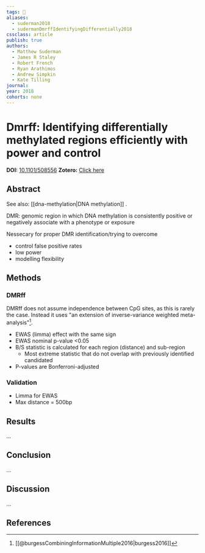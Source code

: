 ```yaml
---
tags: 📱
aliases:
  - suderman2018
  - sudermanDmrffIdentifyingDifferentially2018
cssclass: article
publish: true
authors:
  - Matthew Suderman
  - James R Staley
  - Robert French
  - Ryan Arathimos
  - Andrew Simpkin
  - Kate Tilling
journal: 
year: 2018
cohorts: none
---
```

# Dmrff: Identifying differentially methylated regions efficiently with power and control
**DOI:** [10.1101/508556](https://www.doi.org/10.1101/508556)
**Zotero:** [Click here](zotero://select/items/@sudermanDmrffIdentifyingDifferentially2018)

## Abstract
See also: [[dna-methylation|DNA methylation]] .

DMR: genomic region in which DNA methylation is consistently positive or negatively associate with a phenotype or exposure

Nessecary for proper DMR identification/trying to overcome
- control false positive rates
- low power
- modelling flexibility

## Methods
### DMRff
DMRff does not assume independence between CpG sites, as this is rarely the case. Instead it uses "an extension of inverse-variance weighted meta-analysis"[^1].

- EWAS (limma) effect with the same sign
- EWAS nominal p-value <0.05
- B/S statistic is calculated for each region (distance) and sub-region
  - Most extreme statistic that do not overlap with previously identified candidated
- P-values are Bonferroni-adjusted

### Validation
- Limma for EWAS
- Max distance = 500bp

## Results
...

## Conclusion
...

## Discussion
...

## References
[^1]: [[@burgessCombiningInformationMultiple2016|burgess2016]]
